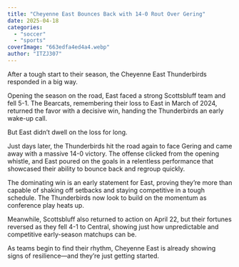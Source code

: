 ```yaml
---
title: "Cheyenne East Bounces Back with 14-0 Rout Over Gering"
date: 2025-04-18
categories: 
  - "soccer"
  - "sports"
coverImage: "663edfa4ed4a4.webp"
author: "ITZJ307"
---
```


After a tough start to their season, the Cheyenne East Thunderbirds responded in a big way.

Opening the season on the road, East faced a strong Scottsbluff team and fell 5-1. The Bearcats, remembering their loss to East in March of 2024, returned the favor with a decisive win, handing the Thunderbirds an early wake-up call.

But East didn’t dwell on the loss for long.

Just days later, the Thunderbirds hit the road again to face Gering and came away with a massive 14-0 victory. The offense clicked from the opening whistle, and East poured on the goals in a relentless performance that showcased their ability to bounce back and regroup quickly.

The dominating win is an early statement for East, proving they’re more than capable of shaking off setbacks and staying competitive in a tough schedule. The Thunderbirds now look to build on the momentum as conference play heats up.

Meanwhile, Scottsbluff also returned to action on April 22, but their fortunes reversed as they fell 4-1 to Central, showing just how unpredictable and competitive early-season matchups can be.

As teams begin to find their rhythm, Cheyenne East is already showing signs of resilience—and they’re just getting started.
